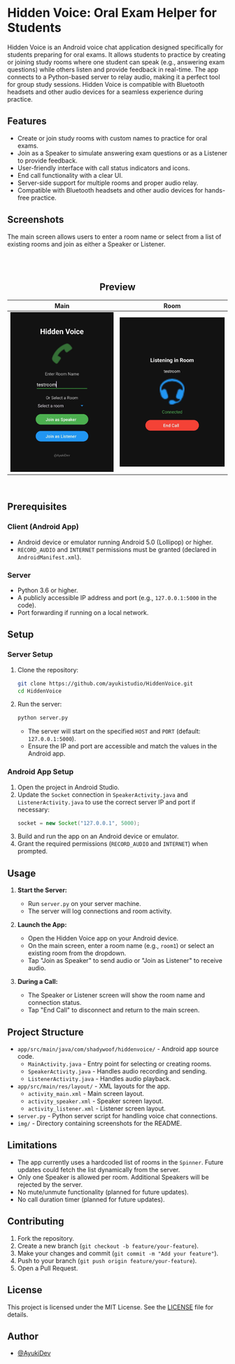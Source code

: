 # Hidden Voice: Oral Exam Helper for Students

Hidden Voice is an Android voice chat application designed specifically for students preparing for oral exams. It allows students to practice by creating or joining study rooms where one student can speak (e.g., answering exam questions) while others listen and provide feedback in real-time. The app connects to a Python-based server to relay audio, making it a perfect tool for group study sessions. Hidden Voice is compatible with Bluetooth headsets and other audio devices for a seamless experience during practice.

## Features
- Create or join study rooms with custom names to practice for oral exams.
- Join as a Speaker to simulate answering exam questions or as a Listener to provide feedback.
- User-friendly interface with call status indicators and icons.
- End call functionality with a clear UI.
- Server-side support for multiple rooms and proper audio relay.
- Compatible with Bluetooth headsets and other audio devices for hands-free practice.

## Screenshots

The main screen allows users to enter a room name or select from a list of existing rooms and join as either a Speaker or Listener.

<br /><br />
<h2 align="center">Preview</h2>

Main             |  Room
:-------------------------:|:-------------------------:
<img src="https://raw.githubusercontent.com/ayukistudio/HiddenVoice/refs/heads/main/img/1.jpg" width="700">  |  <img src="https://raw.githubusercontent.com/ayukistudio/HiddenVoice/refs/heads/main/img/2.jpg" width="700">

<br />

## Prerequisites

### Client (Android App)
- Android device or emulator running Android 5.0 (Lollipop) or higher.
- `RECORD_AUDIO` and `INTERNET` permissions must be granted (declared in `AndroidManifest.xml`).

### Server
- Python 3.6 or higher.
- A publicly accessible IP address and port (e.g., `127.0.0.1:5000` in the code).
- Port forwarding if running on a local network.

## Setup

### Server Setup
1. Clone the repository:
   ```bash
   git clone https://github.com/ayukistudio/HiddenVoice.git
   cd HiddenVoice
   ```
2. Run the server:
   ```bash
   python server.py
   ```
   - The server will start on the specified `HOST` and `PORT` (default: `127.0.0.1:5000`).
   - Ensure the IP and port are accessible and match the values in the Android app.

### Android App Setup
1. Open the project in Android Studio.
2. Update the `Socket` connection in `SpeakerActivity.java` and `ListenerActivity.java` to use the correct server IP and port if necessary:
   ```java
   socket = new Socket("127.0.0.1", 5000);
   ```
3. Build and run the app on an Android device or emulator.
4. Grant the required permissions (`RECORD_AUDIO` and `INTERNET`) when prompted.

## Usage
1. **Start the Server:**
   - Run `server.py` on your server machine.
   - The server will log connections and room activity.

2. **Launch the App:**
   - Open the Hidden Voice app on your Android device.
   - On the main screen, enter a room name (e.g., `room1`) or select an existing room from the dropdown.
   - Tap "Join as Speaker" to send audio or "Join as Listener" to receive audio.

3. **During a Call:**
   - The Speaker or Listener screen will show the room name and connection status.
   - Tap "End Call" to disconnect and return to the main screen.

## Project Structure
- `app/src/main/java/com/shadywoof/hiddenvoice/` - Android app source code.
  - `MainActivity.java` - Entry point for selecting or creating rooms.
  - `SpeakerActivity.java` - Handles audio recording and sending.
  - `ListenerActivity.java` - Handles audio playback.
- `app/src/main/res/layout/` - XML layouts for the app.
  - `activity_main.xml` - Main screen layout.
  - `activity_speaker.xml` - Speaker screen layout.
  - `activity_listener.xml` - Listener screen layout.
- `server.py` - Python server script for handling voice chat connections.
- `img/` - Directory containing screenshots for the README.

## Limitations
- The app currently uses a hardcoded list of rooms in the `Spinner`. Future updates could fetch the list dynamically from the server.
- Only one Speaker is allowed per room. Additional Speakers will be rejected by the server.
- No mute/unmute functionality (planned for future updates).
- No call duration timer (planned for future updates).

## Contributing
1. Fork the repository.
2. Create a new branch (`git checkout -b feature/your-feature`).
3. Make your changes and commit (`git commit -m "Add your feature"`).
4. Push to your branch (`git push origin feature/your-feature`).
5. Open a Pull Request.

## License
This project is licensed under the MIT License. See the [LICENSE](LICENSE) file for details.

## Author
- [@AyukiDev](https://github.com/ayukistudio)